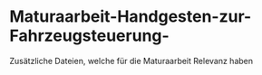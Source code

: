 # Maturaarbeit-Handgesten-zur-Fahrzeugsteuerung-
Zusätzliche Dateien, welche für die Maturaarbeit Relevanz haben
